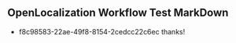 ## OpenLocalization Workflow Test MarkDown
* f8c98583-22ae-49f8-8154-2cedcc22c6ec thanks!

<!--HONumber=Aug16_HO1-->


